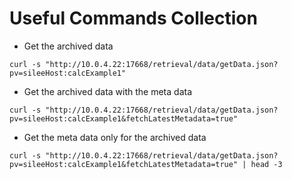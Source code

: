 Useful Commands Collection 
============================

* Get the archived data
```
curl -s "http://10.0.4.22:17668/retrieval/data/getData.json?pv=sileeHost:calcExample1"
```

* Get the archived data with the meta data 
```
curl -s "http://10.0.4.22:17668/retrieval/data/getData.json?pv=sileeHost:calcExample1&fetchLatestMetadata=true"
```

* Get the meta data only for the archived data

```
curl -s "http://10.0.4.22:17668/retrieval/data/getData.json?pv=sileeHost:calcExample1&fetchLatestMetadata=true" | head -3
```
